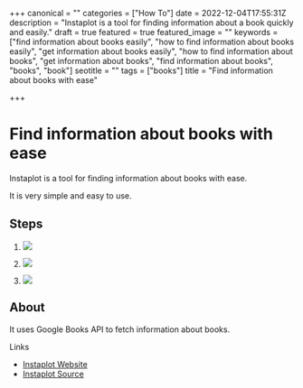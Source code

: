 +++
canonical = ""
categories = ["How To"]
date = 2022-12-04T17:55:31Z
description = "Instaplot is a tool for finding information about a book quickly and easily."
draft = true
featured = true
featured_image = ""
keywords = ["find information about books easily", "how to find information about books easily", "get information about books easily", "how to find information about books", "get information about books", "find information about books", "books", "book"]
seotitle = ""
tags = ["books"]
title = "Find information about books with ease"

+++
# Find information about books with ease

Instaplot is a tool for finding information about books with ease.

It is very simple and easy to use.

## Steps


1. ![](/uploads/2022-12-04-instaplot-initial.png)

1. ![](/uploads/2022-12-04-instaplot_search_bar.png)

1. ![](/uploads/2022-12-04-instaplot_final.png)

## About

It uses Google Books API to fetch information about books.

Links

* [Instaplot Website](https://instaplot.vaibhav.studio "Instaplot Website")
* [Instaplot Source](https://github.com/Instaplot "Instaplot Source")